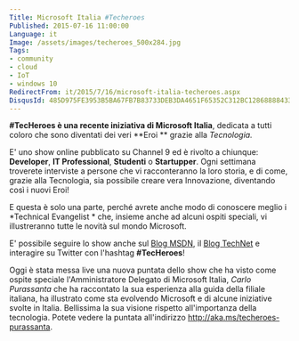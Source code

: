 ```yaml
---
Title: Microsoft Italia #Techeroes
Published: 2015-07-16 11:00:00
Language: it
Image: /assets/images/techeroes_500x284.jpg
Tags:
- community
- cloud
- IoT
- windows 10
RedirectFrom: it/2015/7/16/microsoft-italia-techeroes.aspx
DisqusId: 485D975FE3953B5BA67FB7B83733DEB3DA4651F65352C312BC12868888433E8D
---
```

**#TecHeroes è una recente iniziativa di Microsoft Italia**, dedicata a tutti coloro che sono diventati dei veri **Eroi ** grazie alla *Tecnologia.* 

E' uno show online pubblicato su Channel 9 ed è rivolto a chiunque: **Developer**, **IT Professional**, **Studenti** o **Startupper**. Ogni settimana troverete interviste a persone che vi racconteranno la loro storia, e di come, grazie alla Tecnologia, sia possibile creare vera Innovazione, diventando così i nuovi Eroi!

E questa è solo una parte, perché avrete anche modo di conoscere meglio i *Technical Evangelist * che, insieme anche ad alcuni ospiti speciali, vi illustreranno tutte le novità sul mondo Microsoft.

E' possibile seguire lo show anche sul <a href="http://blogs.msdn.com/b/italy/" target="_blank">Blog MSDN</a>, il <a href="http://blogs.technet.com/b/italy/" target="_blank">Blog TechNet</a> e interagire su Twitter con l'hashtag **#TecHeroes**!

Oggi è stata messa live una nuova puntata dello show che ha visto come ospite speciale l'Amministratore Delegato di Microsoft Italia, *Carlo Purassanta* che ha raccontato la sua esperienza alla guida della filiale italiana, ha illustrato come sta evolvendo Microsoft e di alcune iniziative svolte in Italia. Bellissima la sua visione rispetto all'importanza della tecnologia. Potete vedere la puntata all'indirizzo <a href="http://aka.ms/techeroes-purassanta">http://aka.ms/techeroes-purassanta</a>. 
